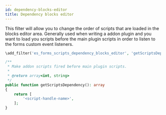 ```yaml
---
id: dependency-blocks-editor
title: Dependency blocks editor
---
```


This filter will allow you to change the order of scripts that are loaded in the blocks editor area. Generally used when writing a addon plugin and you want to load you scripts before the main plugin scripts in order to listen to the forms custom event listeners.

```php
\add_filter('es_forms_scripts_dependency_blocks_editor', 'getScriptsDependency');

/**
 * Make addon scripts fired before main plugin scripts.
 *
 * @return array<int, string>
 */
public function getScriptsDependency(): array
{
	return [
		'<script-handle-name>',
	];
}
```
